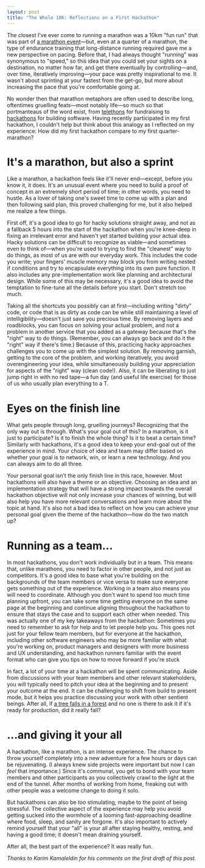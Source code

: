 ```yaml
---
layout: post
title: "The Whole 10K: Reflections on a First Hackathon"
---
```


The closest I've ever come to running a marathon was a 10km "fun run" that was part of [a marathon event](https://www.cairorunners.com/cairomarathon2019)—but, even at a quarter of a marathon, the type of endurance training that long-distance running required gave me a new perspective on pacing. Before that, I had always thought "running" was synonymous to "speed," so this idea that you could set your sights on a destination, no matter how far, and get there eventually by controlling—and, over time, iteratively improving—your pace was pretty inspirational to me. It wasn't about sprinting at your fastest from the get-go, but more about increasing the pace that you're comfortable going at. 

No wonder then that marathon metaphors are often used to describe long, oftentimes gruelling feats—most notably life—so much so that portmanteaus of the word exist, from [telethons](http://content.time.com/time/nation/article/0,8599,1920674,00.html) for fundraising to [hackathons](https://content.techgig.com/a-brief-history-of-hackathon/articleshow/75291637.cms) for building software. Having recently participated in my first hackathon, I couldn't help but think about this analogy as I reflected on my experience: How did my first hackathon compare to my first quarter-marathon?

<!-- more -->

# It's a marathon, but also a sprint

Like a marathon, a hackathon feels like it'll never end—except, before you know it, it does. It's an unusual event where you need to build a proof of concept in an extremely short period of time; in other words, you need to hustle. As a lover of taking one's sweet time to come up with a plan and then following said plan, this proved challenging for me, but it also helped me realize a few things.

First off, it's a good idea to go for hacky solutions straight away, and not as a fallback 5 hours into the start of the hackathon when you're knee-deep in fixing an irrelevant error and haven't yet started building your actual idea. Hacky solutions can be difficult to recognize as viable—and sometimes even to think of—when you're used to trying to find the "cleanest" way to do things, as most of us are with our everyday work. This includes the code you write; your fingers' muscle memory may block you from writing nested if conditions and try to encapsulate everything into its own pure function. It also includes any pre-implementation work like planning and architectural design. While some of this may be necessary, it's a good idea to avoid the temptation to fine-tune all the details before you start. Don't stretch too much.

Taking all the shortcuts you possibly can at first—including writing "dirty" code, or code that is as dirty as code can be while still maintaining a level of intelligibility—doesn't just save you precious time. By removing layers and roadblocks, you can focus on solving your actual problem, and not a problem in another service that you added as a gateway because that's the "right" way to do things. (Remember, you can always go back and do it the "right" way if there's time.) Because of this, practicing hacky approaches challenges you to come up with the simplest solution. By removing garnish, getting to the core of the problem, and working iteratively, you avoid overengineering your idea, while simultaneously building your appreciation for aspects of the "right" way (clean code!). Also, it can be liberating to just jump right in with no red tape—a fun day (and useful life exercise) for those of us who usually plan everything to a T.

# Eyes on the finish line

What gets people through long, gruelling journeys? Recognizing that the only way out is through. What's your goal out of this? In a marathon, is it just to participate? Is it to finish the whole thing? Is it to beat a certain time? Similarly with hackathons, it's a good idea to keep your end-goal out of the experience in mind. Your choice of idea and team may differ based on whether your goal is to network, win, or learn a new technology. And you can always aim to do all three.

Your personal goal isn't the only finish line in this race, however. Most hackathons will also have a theme or an objective. Choosing an idea and an implementation strategy that will have a strong impact towards the overall hackathon objective will not only increase your chances of winning, but will also help you have more relevant conversations and learn more about the topic at hand. It's also not a bad idea to reflect on how you can achieve your personal goal given the theme of the hackathon—how do the two match up?

# Running as a team...

In most hackathons, you don't work individually but in a team. This means that, unlike marathons, you need to factor in other people, and not just as competitors. It's a good idea to base what you're building on the backgrounds of the team members or vice versa to make sure everyone gets something out of the experience. Working in a team also means you will need to coordinate. Although you don't want to spend too much time planning upfront, you can take some time getting everyone on the same page at the beginning and continue aligning throughout the hackathon to ensure that stays the case and to support each other when needed. This was actually one of my key takeaways from the hackathon: Sometimes you need to remember to ask for help and to let people help you. This goes not just for your fellow team members, but for everyone at the hackathon, including other software engineers who may be more familiar with what you're working on, product managers and designers with more business and UX understanding, and hackathon runners familiar with the event format who can give you tips on how to move forward if you're stuck

In fact, a lot of your time at a hackathon will be spent communicating. Aside from discussions with your team members and other relevant stakeholders, you will typically need to pitch your idea at the beginning and to present your outcome at the end. It can be challenging to shift from build to present mode, but it helps you practice discussing your work with other sentient beings. After all, if [a tree falls in a forest](https://en.wikipedia.org/wiki/If_a_tree_falls_in_a_forest) and no one is there to ask it if it's ready for production, did it really fall?

# ...and giving it your all

A hackathon, like a marathon, is an intense experience. The chance to throw yourself completely into a new adventure for a few hours or days can be rejuvenating. (I always knew side projects were important but now I can *feel* that importance.) Since it's communal, you get to bond with your team members and other participants as you collectively crawl to the light at the end of the tunnel. After months of working from home, freaking out with other people was a welcome change to doing it solo.

But hackathons can also be *too* stimulating, maybe to the point of being stressful. The collective aspect of the experience may help you avoid getting sucked into the wormhole of a looming fast-approaching deadline where food, sleep, and sanity are forgone. It's also important to actively remind yourself that your "all" is your all after staying healthy, resting, and having a good time; it doesn't mean draining yourself.

After all, the best part of the experience? It was really fun.

_Thanks to Karim Kamaleldin for his comments on the first draft of this post._
